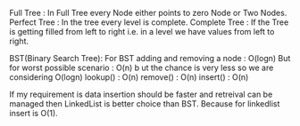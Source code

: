 Full Tree : In Full Tree every Node either points to zero Node or Two Nodes.
Perfect Tree : In the tree every level is complete.
Complete Tree : If the Tree is getting filled from left to right i.e. in a level we have values from left to right.

BST(Binary Search Tree):
For BST adding and removing a node : O(logn)
But for worst possible scenario : O(n) b ut the chance is very less so we are considering O(logn)
lookup() : O(n)
remove() : O(n)
insert() : O(n)


If my requirement is data insertion should be faster and retreival can be managed then LinkedList is better choice than BST.
Because for linkedlist insert is O(1).
